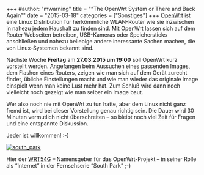 +++
#author: "mwarning"
title = "“The OpenWrt System or There and Back Again”"
date = "2015-03-18"
categories = ["Sonstiges"]
+++
[OpenWrt](http://openwrt.org) ist eine Linux Distribution für herkömmliche
WLAN-Router wie sie inzwischen in nahezu jedem Haushalt zu finden sind. Mit
OpenWrt lassen sich auf dem Router Webseiten betreiben, USB-Kameras oder
Speichersticks anschließen und nahezu beliebige andere ineressante Sachen
machen, die von Linux-Systemen bekannt sind.

Nächste Woche **Freitag** am **27.03.2015 um 19:00** soll OpenWrt kurz
vorstellt werden. Angefangen beim Aussuchen eines passenden Images, dem
Flashen eines Routers, zeigen wie man sich auf dem Gerät zurecht findet,
übliche Einstellungen macht und wie man wieder das originale Image einspielt
wenn man keine Lust mehr hat. Zum Schluß wird dann noch vielleicht noch
gezeigt wie man selber ein Image baut.

Wer also noch nie mit OpenWrt zu tun hatte, aber dem Linux nicht ganz fremd
ist, wird bei dieser Vorstellung genau richtig sein. Die Dauer wird 30 Minuten
vermutlich nicht überschreiten – so bleibt noch viel Zeit für Fragen und eine
entspannte Diskussion.

Jeder ist willkommen! :-)

[![south_park](/uploads/2015/03/south_park-300x225.png)](/uploads/2015/03/south_park.png)

Hier der [WRT54G](https://de.wikipedia.org/wiki/Linksys_WRT54G) – Namensgeber
für das OpenWrt-Projekt – in seiner Rolle als “Internet” in der Fernsehserie
“South Park” ;-)

